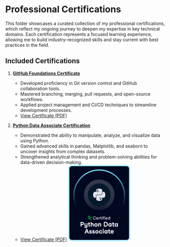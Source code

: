 # Professional Certifications
This folder showcases a curated collection of my professional certifications, which reflect my ongoing journey to deepen my expertise in key technical domains. Each certification represents a focused learning experience, allowing me to build industry-recognized skills and stay current with best practices in the field.

## Included Certifications
1. **[GitHub Foundations Certificate](GitHub%20Foundations/)**  
   - Developed proficiency in Git version control and GitHub collaboration tools.  
   - Mastered branching, merging, pull requests, and open-source workflows.  
   - Applied project management and CI/CD techniques to streamline development processes.  
   - [View Certificate (PDF)](GitHub%20Foundations//certificate.pdf)

2. **[Python Data Associate Certification](Python%20Data%20Associate/)**  
   - Demonstrated the ability to manipulate, analyze, and visualize data using Python.  
   - Gained advanced skills in pandas, Matplotlib, and seaborn to uncover insights from complex datasets.  
   - Strengthened analytical thinking and problem-solving abilities for data-driven decision-making.  
   - [View Certificate (PDF)](Python%20Data%20Associate/certificate.pdf)
     ![Badge](Python%20Data%20Associate/badge.png)


